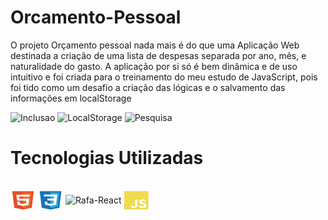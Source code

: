 # Orcamento-Pessoal
<p>O projeto Orçamento pessoal nada mais é do que uma Aplicação Web destinada a criação de uma lista de despesas separada por ano, mês, e naturalidade do gasto. A aplicação por si só é bem dinâmica e de uso intuitivo e foi criada para o treinamento do meu estudo de JavaScript, pois foi tido como um desafio a criação das lógicas e o salvamento das informações em localStorage</p>



![Inclusao](https://user-images.githubusercontent.com/85044936/174335071-b31d1039-c155-49a3-a7c3-27d139495b62.gif)
![LocalStorage](https://user-images.githubusercontent.com/85044936/174335094-ded55643-82db-4049-bf49-96fa3769ec8f.gif)
![Pesquisa](https://user-images.githubusercontent.com/85044936/174335103-4f04491d-ed00-4ef1-951f-9077477d5864.gif)


<!--Inserindo botons de linguagens-->
# Tecnologias Utilizadas
<div style="display: inline_block"><br>
  <img align="center" alt="Rafa-HTML" height="30" width="40" src="https://raw.githubusercontent.com/devicons/devicon/master/icons/html5/html5-original.svg">
  <img align="center" alt="Rafa-CSS" height="30" width="40" src="https://raw.githubusercontent.com/devicons/devicon/master/icons/css3/css3-original.svg">
  <img align="center" alt="Rafa-React" height="30" width="40" src="https://cdn.jsdelivr.net/gh/devicons/devicon/icons/bootstrap/bootstrap-original.svg">
  <img align="center" alt="Rafa-Js" height="30" width="40" src="https://raw.githubusercontent.com/devicons/devicon/master/icons/javascript/javascript-plain.svg">
</div>
